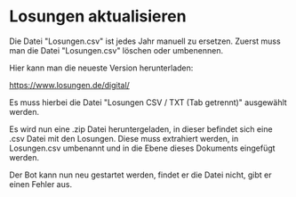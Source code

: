 # Losungen aktualisieren
Die Datei "Losungen.csv" ist jedes Jahr manuell zu ersetzen.
Zuerst muss man die Datei "Losungen.csv" löschen oder umbenennen.

Hier kann man die neueste Version herunterladen:

https://www.losungen.de/digital/

Es muss hierbei die Datei "Losungen CSV / TXT (Tab getrennt)" ausgewählt werden.

Es wird nun eine .zip Datei heruntergeladen, in dieser befindet sich eine 
.csv Datei mit den Losungen. Diese muss extrahiert werden, in Losungen.csv umbenannt 
und in die Ebene dieses Dokuments eingefügt werden.

Der Bot kann nun neu gestartet werden, findet er die Datei nicht, gibt er einen Fehler aus. 